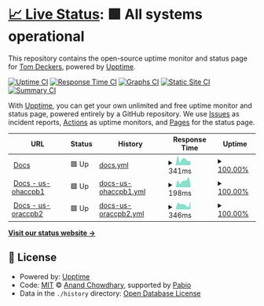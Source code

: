# [📈 Live Status](https://tdeckers-cisco.github.io/c2p-upptime): <!--live status--> **🟩 All systems operational**

This repository contains the open-source uptime monitor and status page for [Tom Deckers](https://tdeckers-cisco.github.io/c2p-upptime), powered by [Upptime](https://github.com/upptime/upptime).

[![Uptime CI](https://github.com/tdeckers-cisco/c2p-upptime/workflows/Uptime%20CI/badge.svg)](https://github.com/tdeckers-cisco/c2p-upptime/actions?query=workflow%3A%22Uptime+CI%22)
[![Response Time CI](https://github.com/tdeckers-cisco/c2p-upptime/workflows/Response%20Time%20CI/badge.svg)](https://github.com/tdeckers-cisco/c2p-upptime/actions?query=workflow%3A%22Response+Time+CI%22)
[![Graphs CI](https://github.com/tdeckers-cisco/c2p-upptime/workflows/Graphs%20CI/badge.svg)](https://github.com/tdeckers-cisco/c2p-upptime/actions?query=workflow%3A%22Graphs+CI%22)
[![Static Site CI](https://github.com/tdeckers-cisco/c2p-upptime/workflows/Static%20Site%20CI/badge.svg)](https://github.com/tdeckers-cisco/c2p-upptime/actions?query=workflow%3A%22Static+Site+CI%22)
[![Summary CI](https://github.com/tdeckers-cisco/c2p-upptime/workflows/Summary%20CI/badge.svg)](https://github.com/tdeckers-cisco/c2p-upptime/actions?query=workflow%3A%22Summary+CI%22)

With [Upptime](https://upptime.js.org), you can get your own unlimited and free uptime monitor and status page, powered entirely by a GitHub repository. We use [Issues](https://github.com/tdeckers-cisco/c2p-upptime/issues) as incident reports, [Actions](https://github.com/tdeckers-cisco/c2p-upptime/actions) as uptime monitors, and [Pages](https://tdeckers-cisco.github.io/c2p-upptime) for the status page.

<!--start: status pages-->
<!-- This summary is generated by Upptime (https://github.com/upptime/upptime) -->
<!-- Do not edit this manually, your changes will be overwritten -->
<!-- prettier-ignore -->
| URL | Status | History | Response Time | Uptime |
| --- | ------ | ------- | ------------- | ------ |
| <img alt="" src="https://icons.duckduckgo.com/ip3/api.ciscoplatform.cloud.ico" height="13"> [Docs](https://api.ciscoplatform.cloud/docs) | 🟩 Up | [docs.yml](https://github.com/tdeckers-cisco/c2p-upptime/commits/HEAD/history/docs.yml) | <details><summary><img alt="Response time graph" src="./graphs/docs/response-time-week.png" height="20"> 341ms</summary><br><a href="https://tdeckers-cisco.github.io/c2p-upptime/history/docs"><img alt="Response time 380" src="https://img.shields.io/endpoint?url=https%3A%2F%2Fraw.githubusercontent.com%2Ftdeckers-cisco%2Fc2p-upptime%2FHEAD%2Fapi%2Fdocs%2Fresponse-time.json"></a><br><a href="https://tdeckers-cisco.github.io/c2p-upptime/history/docs"><img alt="24-hour response time 346" src="https://img.shields.io/endpoint?url=https%3A%2F%2Fraw.githubusercontent.com%2Ftdeckers-cisco%2Fc2p-upptime%2FHEAD%2Fapi%2Fdocs%2Fresponse-time-day.json"></a><br><a href="https://tdeckers-cisco.github.io/c2p-upptime/history/docs"><img alt="7-day response time 341" src="https://img.shields.io/endpoint?url=https%3A%2F%2Fraw.githubusercontent.com%2Ftdeckers-cisco%2Fc2p-upptime%2FHEAD%2Fapi%2Fdocs%2Fresponse-time-week.json"></a><br><a href="https://tdeckers-cisco.github.io/c2p-upptime/history/docs"><img alt="30-day response time 380" src="https://img.shields.io/endpoint?url=https%3A%2F%2Fraw.githubusercontent.com%2Ftdeckers-cisco%2Fc2p-upptime%2FHEAD%2Fapi%2Fdocs%2Fresponse-time-month.json"></a><br><a href="https://tdeckers-cisco.github.io/c2p-upptime/history/docs"><img alt="1-year response time 380" src="https://img.shields.io/endpoint?url=https%3A%2F%2Fraw.githubusercontent.com%2Ftdeckers-cisco%2Fc2p-upptime%2FHEAD%2Fapi%2Fdocs%2Fresponse-time-year.json"></a></details> | <details><summary><a href="https://tdeckers-cisco.github.io/c2p-upptime/history/docs">100.00%</a></summary><a href="https://tdeckers-cisco.github.io/c2p-upptime/history/docs"><img alt="All-time uptime 100.00%" src="https://img.shields.io/endpoint?url=https%3A%2F%2Fraw.githubusercontent.com%2Ftdeckers-cisco%2Fc2p-upptime%2FHEAD%2Fapi%2Fdocs%2Fuptime.json"></a><br><a href="https://tdeckers-cisco.github.io/c2p-upptime/history/docs"><img alt="24-hour uptime 100.00%" src="https://img.shields.io/endpoint?url=https%3A%2F%2Fraw.githubusercontent.com%2Ftdeckers-cisco%2Fc2p-upptime%2FHEAD%2Fapi%2Fdocs%2Fuptime-day.json"></a><br><a href="https://tdeckers-cisco.github.io/c2p-upptime/history/docs"><img alt="7-day uptime 100.00%" src="https://img.shields.io/endpoint?url=https%3A%2F%2Fraw.githubusercontent.com%2Ftdeckers-cisco%2Fc2p-upptime%2FHEAD%2Fapi%2Fdocs%2Fuptime-week.json"></a><br><a href="https://tdeckers-cisco.github.io/c2p-upptime/history/docs"><img alt="30-day uptime 100.00%" src="https://img.shields.io/endpoint?url=https%3A%2F%2Fraw.githubusercontent.com%2Ftdeckers-cisco%2Fc2p-upptime%2FHEAD%2Fapi%2Fdocs%2Fuptime-month.json"></a><br><a href="https://tdeckers-cisco.github.io/c2p-upptime/history/docs"><img alt="1-year uptime 100.00%" src="https://img.shields.io/endpoint?url=https%3A%2F%2Fraw.githubusercontent.com%2Ftdeckers-cisco%2Fc2p-upptime%2FHEAD%2Fapi%2Fdocs%2Fuptime-year.json"></a></details>
| <img alt="" src="https://icons.duckduckgo.com/ip3/api.us-ohaccpb1.ciscoplatform.cloud.ico" height="13"> [Docs - us-ohaccpb1](https://api.us-ohaccpb1.ciscoplatform.cloud/docs) | 🟩 Up | [docs-us-ohaccpb1.yml](https://github.com/tdeckers-cisco/c2p-upptime/commits/HEAD/history/docs-us-ohaccpb1.yml) | <details><summary><img alt="Response time graph" src="./graphs/docs-us-ohaccpb1/response-time-week.png" height="20"> 198ms</summary><br><a href="https://tdeckers-cisco.github.io/c2p-upptime/history/docs-us-ohaccpb1"><img alt="Response time 250" src="https://img.shields.io/endpoint?url=https%3A%2F%2Fraw.githubusercontent.com%2Ftdeckers-cisco%2Fc2p-upptime%2FHEAD%2Fapi%2Fdocs-us-ohaccpb1%2Fresponse-time.json"></a><br><a href="https://tdeckers-cisco.github.io/c2p-upptime/history/docs-us-ohaccpb1"><img alt="24-hour response time 148" src="https://img.shields.io/endpoint?url=https%3A%2F%2Fraw.githubusercontent.com%2Ftdeckers-cisco%2Fc2p-upptime%2FHEAD%2Fapi%2Fdocs-us-ohaccpb1%2Fresponse-time-day.json"></a><br><a href="https://tdeckers-cisco.github.io/c2p-upptime/history/docs-us-ohaccpb1"><img alt="7-day response time 198" src="https://img.shields.io/endpoint?url=https%3A%2F%2Fraw.githubusercontent.com%2Ftdeckers-cisco%2Fc2p-upptime%2FHEAD%2Fapi%2Fdocs-us-ohaccpb1%2Fresponse-time-week.json"></a><br><a href="https://tdeckers-cisco.github.io/c2p-upptime/history/docs-us-ohaccpb1"><img alt="30-day response time 250" src="https://img.shields.io/endpoint?url=https%3A%2F%2Fraw.githubusercontent.com%2Ftdeckers-cisco%2Fc2p-upptime%2FHEAD%2Fapi%2Fdocs-us-ohaccpb1%2Fresponse-time-month.json"></a><br><a href="https://tdeckers-cisco.github.io/c2p-upptime/history/docs-us-ohaccpb1"><img alt="1-year response time 250" src="https://img.shields.io/endpoint?url=https%3A%2F%2Fraw.githubusercontent.com%2Ftdeckers-cisco%2Fc2p-upptime%2FHEAD%2Fapi%2Fdocs-us-ohaccpb1%2Fresponse-time-year.json"></a></details> | <details><summary><a href="https://tdeckers-cisco.github.io/c2p-upptime/history/docs-us-ohaccpb1">100.00%</a></summary><a href="https://tdeckers-cisco.github.io/c2p-upptime/history/docs-us-ohaccpb1"><img alt="All-time uptime 100.00%" src="https://img.shields.io/endpoint?url=https%3A%2F%2Fraw.githubusercontent.com%2Ftdeckers-cisco%2Fc2p-upptime%2FHEAD%2Fapi%2Fdocs-us-ohaccpb1%2Fuptime.json"></a><br><a href="https://tdeckers-cisco.github.io/c2p-upptime/history/docs-us-ohaccpb1"><img alt="24-hour uptime 100.00%" src="https://img.shields.io/endpoint?url=https%3A%2F%2Fraw.githubusercontent.com%2Ftdeckers-cisco%2Fc2p-upptime%2FHEAD%2Fapi%2Fdocs-us-ohaccpb1%2Fuptime-day.json"></a><br><a href="https://tdeckers-cisco.github.io/c2p-upptime/history/docs-us-ohaccpb1"><img alt="7-day uptime 100.00%" src="https://img.shields.io/endpoint?url=https%3A%2F%2Fraw.githubusercontent.com%2Ftdeckers-cisco%2Fc2p-upptime%2FHEAD%2Fapi%2Fdocs-us-ohaccpb1%2Fuptime-week.json"></a><br><a href="https://tdeckers-cisco.github.io/c2p-upptime/history/docs-us-ohaccpb1"><img alt="30-day uptime 100.00%" src="https://img.shields.io/endpoint?url=https%3A%2F%2Fraw.githubusercontent.com%2Ftdeckers-cisco%2Fc2p-upptime%2FHEAD%2Fapi%2Fdocs-us-ohaccpb1%2Fuptime-month.json"></a><br><a href="https://tdeckers-cisco.github.io/c2p-upptime/history/docs-us-ohaccpb1"><img alt="1-year uptime 100.00%" src="https://img.shields.io/endpoint?url=https%3A%2F%2Fraw.githubusercontent.com%2Ftdeckers-cisco%2Fc2p-upptime%2FHEAD%2Fapi%2Fdocs-us-ohaccpb1%2Fuptime-year.json"></a></details>
| <img alt="" src="https://icons.duckduckgo.com/ip3/api.us-oraccpb2.ciscoplatform.cloud.ico" height="13"> [Docs - us-oraccpb2](https://api.us-oraccpb2.ciscoplatform.cloud/docs) | 🟩 Up | [docs-us-oraccpb2.yml](https://github.com/tdeckers-cisco/c2p-upptime/commits/HEAD/history/docs-us-oraccpb2.yml) | <details><summary><img alt="Response time graph" src="./graphs/docs-us-oraccpb2/response-time-week.png" height="20"> 346ms</summary><br><a href="https://tdeckers-cisco.github.io/c2p-upptime/history/docs-us-oraccpb2"><img alt="Response time 315" src="https://img.shields.io/endpoint?url=https%3A%2F%2Fraw.githubusercontent.com%2Ftdeckers-cisco%2Fc2p-upptime%2FHEAD%2Fapi%2Fdocs-us-oraccpb2%2Fresponse-time.json"></a><br><a href="https://tdeckers-cisco.github.io/c2p-upptime/history/docs-us-oraccpb2"><img alt="24-hour response time 289" src="https://img.shields.io/endpoint?url=https%3A%2F%2Fraw.githubusercontent.com%2Ftdeckers-cisco%2Fc2p-upptime%2FHEAD%2Fapi%2Fdocs-us-oraccpb2%2Fresponse-time-day.json"></a><br><a href="https://tdeckers-cisco.github.io/c2p-upptime/history/docs-us-oraccpb2"><img alt="7-day response time 346" src="https://img.shields.io/endpoint?url=https%3A%2F%2Fraw.githubusercontent.com%2Ftdeckers-cisco%2Fc2p-upptime%2FHEAD%2Fapi%2Fdocs-us-oraccpb2%2Fresponse-time-week.json"></a><br><a href="https://tdeckers-cisco.github.io/c2p-upptime/history/docs-us-oraccpb2"><img alt="30-day response time 315" src="https://img.shields.io/endpoint?url=https%3A%2F%2Fraw.githubusercontent.com%2Ftdeckers-cisco%2Fc2p-upptime%2FHEAD%2Fapi%2Fdocs-us-oraccpb2%2Fresponse-time-month.json"></a><br><a href="https://tdeckers-cisco.github.io/c2p-upptime/history/docs-us-oraccpb2"><img alt="1-year response time 315" src="https://img.shields.io/endpoint?url=https%3A%2F%2Fraw.githubusercontent.com%2Ftdeckers-cisco%2Fc2p-upptime%2FHEAD%2Fapi%2Fdocs-us-oraccpb2%2Fresponse-time-year.json"></a></details> | <details><summary><a href="https://tdeckers-cisco.github.io/c2p-upptime/history/docs-us-oraccpb2">100.00%</a></summary><a href="https://tdeckers-cisco.github.io/c2p-upptime/history/docs-us-oraccpb2"><img alt="All-time uptime 100.00%" src="https://img.shields.io/endpoint?url=https%3A%2F%2Fraw.githubusercontent.com%2Ftdeckers-cisco%2Fc2p-upptime%2FHEAD%2Fapi%2Fdocs-us-oraccpb2%2Fuptime.json"></a><br><a href="https://tdeckers-cisco.github.io/c2p-upptime/history/docs-us-oraccpb2"><img alt="24-hour uptime 100.00%" src="https://img.shields.io/endpoint?url=https%3A%2F%2Fraw.githubusercontent.com%2Ftdeckers-cisco%2Fc2p-upptime%2FHEAD%2Fapi%2Fdocs-us-oraccpb2%2Fuptime-day.json"></a><br><a href="https://tdeckers-cisco.github.io/c2p-upptime/history/docs-us-oraccpb2"><img alt="7-day uptime 100.00%" src="https://img.shields.io/endpoint?url=https%3A%2F%2Fraw.githubusercontent.com%2Ftdeckers-cisco%2Fc2p-upptime%2FHEAD%2Fapi%2Fdocs-us-oraccpb2%2Fuptime-week.json"></a><br><a href="https://tdeckers-cisco.github.io/c2p-upptime/history/docs-us-oraccpb2"><img alt="30-day uptime 100.00%" src="https://img.shields.io/endpoint?url=https%3A%2F%2Fraw.githubusercontent.com%2Ftdeckers-cisco%2Fc2p-upptime%2FHEAD%2Fapi%2Fdocs-us-oraccpb2%2Fuptime-month.json"></a><br><a href="https://tdeckers-cisco.github.io/c2p-upptime/history/docs-us-oraccpb2"><img alt="1-year uptime 100.00%" src="https://img.shields.io/endpoint?url=https%3A%2F%2Fraw.githubusercontent.com%2Ftdeckers-cisco%2Fc2p-upptime%2FHEAD%2Fapi%2Fdocs-us-oraccpb2%2Fuptime-year.json"></a></details>

<!--end: status pages-->

[**Visit our status website →**](https://tdeckers-cisco.github.io/c2p-upptime)

## 📄 License

- Powered by: [Upptime](https://github.com/upptime/upptime)
- Code: [MIT](./LICENSE) © [Anand Chowdhary](https://anandchowdhary.com), supported by [Pabio](https://pabio.com)
- Data in the `./history` directory: [Open Database License](https://opendatacommons.org/licenses/odbl/1-0/)
